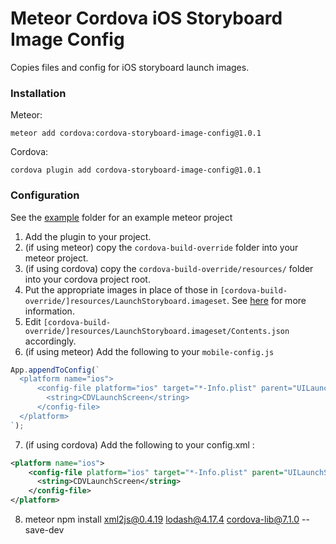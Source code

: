 # Meteor Cordova iOS Storyboard Image Config

Copies files and config for iOS storyboard launch images.

### Installation

Meteor: 

```
meteor add cordova:cordova-storyboard-image-config@1.0.1
```

Cordova:

```
cordova plugin add cordova-storyboard-image-config@1.0.1
```

### Configuration

See the [example](./example/) folder for an example meteor project

1. Add the plugin to your project.</li>
2. (if using meteor) copy the `cordova-build-override` folder into your meteor project.</li>
3. (if using cordova) copy the `cordova-build-override/resources/` folder into your cordova project root.</li>
4. Put the appropriate images in place of those in `[cordova-build-override/]resources/LaunchStoryboard.imageset`.
      See [here](https://github.com/apache/cordova-plugin-splashscreen#designing-launch-storyboard-images) for more information.
    </li>
5. Edit `[cordova-build-override/]resources/LaunchStoryboard.imageset/Contents.json` accordingly.
    </li>
6. (if using meteor) Add the following to your `mobile-config.js` 

  ```js
  App.appendToConfig(`
    <platform name="ios"> 
        <config-file platform="ios" target="*-Info.plist" parent="UILaunchStoryboardName">
          <string>CDVLaunchScreen</string>
        </config-file>
    </platform>
  `);
  ```

7. (if using cordova) Add the following to your config.xml :

  ```xml
  <platform name="ios"> 
      <config-file platform="ios" target="*-Info.plist" parent="UILaunchStoryboardName">
        <string>CDVLaunchScreen</string>
      </config-file>
  </platform>
  ```
8. meteor npm install xml2js@0.4.19 lodash@4.17.4 cordova-lib@7.1.0 --save-dev

